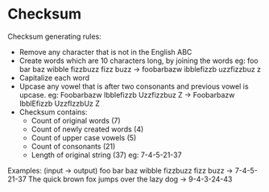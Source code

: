 # Checksum

Checksum generating rules:
  * Remove any character that is not in the English ABC
  * Create words which are 10 characters long, by joining the words
      eg: foo bar baz wibble fizzbuzz fizz buzz -> foobarbazw ibblefizzb uzzfizzbuz z
  * Capitalize each word 
  * Upcase any vowel that is after two consonants and previous vowel is upcase.
      eg: Foobarbazw Ibblefizzb Uzzfizzbuz Z -> Foobarbazw IbblEfizzb UzzfIzzbUz Z
  * Checksum contains:
      - Count of original words (7)
      - Count of newly created words (4)
      - Count of upper case vowels (5)
      - Count of consonants (21)
      - Length of original string (37)
      eg: 7-4-5-21-37
 
Examples: (input -> output)
  foo bar baz wibble fizzbuzz fizz buzz -> 7-4-5-21-37
  The quick brown fox jumps over the lazy dog -> 9-4-3-24-43
